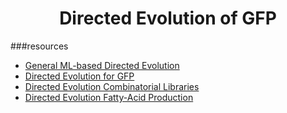 <h1 style="text-align: center;">Directed Evolution of GFP</h1>

###resources
 - [General ML-based Directed Evolution](https://www.nature.com/articles/s41592-019-0496-6)
 - [Directed Evolution for GFP](https://pubmed.ncbi.nlm.nih.gov/30103599/)
 - [Directed Evolution Combinatorial Libraries](https://www.pnas.org/content/116/18/8852)
 - [Directed Evolution Fatty-Acid Production](https://www.nature.com/articles/s41467-021-25831-w#code-availability)